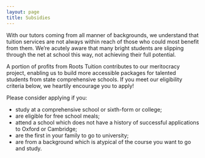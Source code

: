 ```yaml
---
layout: page
title: Subsidies
---
```


With our tutors coming from all manner of backgrounds, we understand that tuition services are not always within reach of those who could most benefit from them. We’re acutely aware that many bright students are slipping through the net at school this way, not achieving their full potential.

A portion of profits from Roots Tuition contributes to our meritocracy project, enabling us to build more accessible packages for talented students from state comprehensive schools. If you meet our eligibility criteria below, we heartily encourage you to apply!

Please consider applying if you:

- study at a comprehensive school or sixth-form or college;
- are eligible for free school meals;
- attend a school which does not have a history of successful applications to Oxford or Cambridge;
- are the first in your family to go to university;
- are from a background which is atypical of the course you want to go and study.
